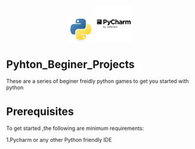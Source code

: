 
<div align ="center">
  <img  src = "https://github.com/devicons/devicon/blob/master/icons/python/python-original.svg" title="Python" alt="Python" width="70" height="70"/>
  <img src ="https://github.com/devicons/devicon/blob/master/icons/pycharm/pycharm-original-wordmark.svg" alt="Python" width="100" height="100"/>
  </div>

# Pyhton_Beginer_Projects

These are a series of beginer freidly python games to get you started with python 

# Prerequisites

To get started ,the following are minimum requirements:

1.Pycharm or any other Python friendly  IDE




